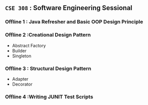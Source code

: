 ## **`CSE 308` : Software Engineering Sessional**

### Offline 1 : Java Refresher and Basic OOP Design Principle
### Offline 2 :Creational Design Pattern
  - Abstract Factory
  - Builder
  - Singleton
### Offline 3 : Structural Design Pattern
  - Adapter
  - Decorator
### Offline 4 :Writing JUNIT Test Scripts
